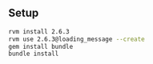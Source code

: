 ## Setup

```sh
rvm install 2.6.3
rvm use 2.6.3@loading_message --create
gem install bundle
bundle install
```
